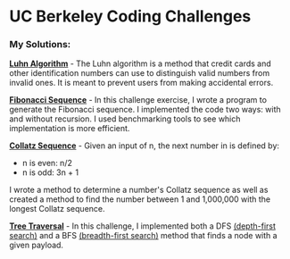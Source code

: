 # UC Berkeley Coding Challenges

### My Solutions:

[**Luhn Algorithm**](https://github.com/ZoeBKramer/berkeley-challenges/blob/master/lib/luhn.rb) - The Luhn algorithm is a method that credit cards and other identification numbers can use to distinguish valid numbers from invalid ones. It is meant to prevent users from making accidental errors.

[**Fibonacci Sequence**](https://github.com/ZoeBKramer/berkeley-challenges/blob/master/lib/fibonacci.rb) - In this challenge exercise, I wrote a program to generate the Fibonacci sequence. I implemented the code two ways: with and without recursion. I used benchmarking tools to see which implementation is more efficient.

[**Collatz Sequence**](https://github.com/ZoeBKramer/berkeley-challenges/blob/master/lib/collatz.rb) - Given an input of n, the next number in is defined by:

* n is even: n/2
* n is odd: 3n + 1

I wrote a method to determine a number's Collatz sequence as well as created a method to find the number between 1 and 1,000,000 with the longest Collatz sequence.

[**Tree Traversal**](https://github.com/ZoeBKramer/berkeley-challenges/blob/master/lib/treetraversal.rb) - In this challenge, I implemented both a DFS [(depth-first search)](https://www.youtube.com/watch?v=iaBEKo5sM7w) and a BFS [(breadth-first search)](https://www.youtube.com/watch?v=QRq6p9s8NVg) method that finds a node with a given payload. 
